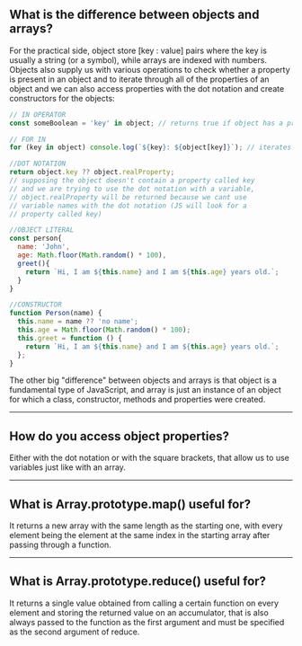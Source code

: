 ## **What is the difference between objects and arrays?**

For the practical side, object store [key : value] pairs where the key is usually a string (or a symbol), while arrays are indexed with numbers. Objects also supply us with various operations to check whether a property is present in an object and to iterate through all of the properties of an object and we can also access properties with the dot notation and create constructors for the objects:

```javascript
// IN OPERATOR
const someBoolean = 'key' in object; // returns true if object has a property 'key'

// FOR IN
for (key in object) console.log(`${key}: ${object[key]}`); // iterates through every property

//DOT NOTATION
return object.key ?? object.realProperty;
// supposing the object doesn't contain a property called key
// and we are trying to use the dot notation with a variable,
// object.realProperty will be returned because we cant use
// variable names with the dot notation (JS will look for a
// property called key)

//OBJECT LITERAL
const person{
  name: 'John',
  age: Math.floor(Math.random() * 100),
  greet(){
    return `Hi, I am ${this.name} and I am ${this.age} years old.`;
  }
}

//CONSTRUCTOR
function Person(name) {
  this.name = name ?? 'no name';
  this.age = Math.floor(Math.random() * 100);
  this.greet = function () {
    return `Hi, I am ${this.name} and I am ${this.age} years old.`;
  };
}
```

The other big "difference" between objects and arrays is that object is a fundamental type of JavaScript, and array is just an instance of an object for which a class, constructor, methods and properties were created.

---

## **How do you access object properties?**

Either with the dot notation or with the square brackets, that allow us to use variables just like with an array.

---

## **What is Array.prototype.map() useful for?**

It returns a new array with the same length as the starting one, with every element being the element at the same index in the starting array after passing through a function.

---

## **What is Array.prototype.reduce() useful for?**

It returns a single value obtained from calling a certain function on every element and storing the returned value on an accumulator, that is also always passed to the function as the first argument and must be specified as the second argument of reduce.
